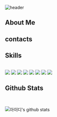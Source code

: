 ![header](https://capsule-render.vercel.app/api?type=waving&color=gradient&height=308&section=header&text=Good%20to%20see%20you%20%F0%9F%A4%97&desc=This%20is%20AiLEE96%20Github&descSize=30&descAlign=63&fontAlignY=40)

## About Me

## contacts

## Skills

<br/>

<img src="https://img.shields.io/badge/Python-3776AB?style=for-the-badge&logo=Python&&logoColor=white"/>
<img src="https://img.shields.io/badge/Djanog-092E20?style=for-the-badge&logo=django&&logoColor=black"/>
<img src="https://img.shields.io/badge/mysql-4479A1?style=for-the-badge&logo=mysql&&logoColor=black"/>
<img src="https://img.shields.io/badge/AWS-232F3E?style=for-the-badge&logo=amazon AWS&&logoColor=blue"/>
<img src="https://img.shields.io/badge/kubernetes-326CE5?style=for-the-badge&logo=kubernetes&&logoColor=black"/>
<img src="https://img.shields.io/badge/jenkins-D24939?style=for-the-badge&logo=jenkins&&logoColor=black"/>
<img src="https://img.shields.io/badge/docker-2496ED?style=for-the-badge&logo=docker&&logoColor=black"/>
<img src="https://img.shields.io/badge/linux-FCC624?style=for-the-badge&logo=linux&&logoColor=black"/>

<br/>

## Github Stats

<br/>

![아이디's github stats](https://github-readme-stats.vercel.app/api?username=AiLEE96&show_icons=true)
